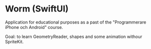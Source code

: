 # Worm (SwiftUI)
Application for educational purposes as a past of the "Programmerare iPhone och Android" course.

Goal: to learn GeometryReader, shapes and some animation withour SpriteKit.
